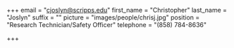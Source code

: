 +++
email = "cjoslyn@scripps.edu"
first_name = "Christopher"
last_name = "Joslyn"
suffix = ""
picture = "images/people/chrisj.jpg"
position = "Research Technician/Safety Officer"
telephone = "(858) 784-8636"

+++

